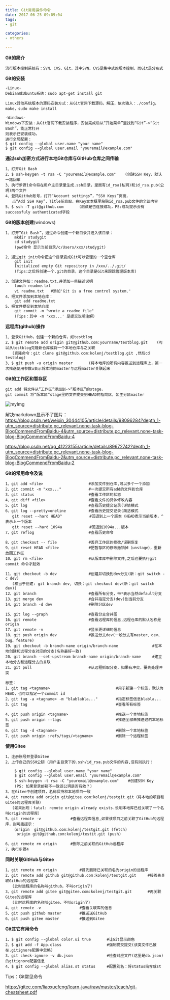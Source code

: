 ```yaml
---
title: Git常用操作命令
date: 2017-06-25 09:09:04
tags: 
- git

categories:
- others

---
```


**Git的简介**

    流行版本控制系统有：SVN、CVS、Git，其中SVN、CVS是集中式的版本控制，而Git是分布式
    
   
**Git的安装**

    -Linux-
    Debian或Ubuntu系统：sudo apt-get install git
    
    Linux其他系统版本的源码安装方式：从Git官网下载源码，解压，依次输入：./config，make，sudo make install
    
    -Windows-
    Windows下安装：从Git官网下载安装程序，安装完成后从“开始菜单”里找到“Git”->“Git Bash”，能正常打开
    则表示已安装成功。
    进行全局配置：
    $ git config --global user.name "your name"
    $ git config --global user.email "youremail@example.com"
    
    
**通过ssh加密方式进行本地Git仓库与GitHub仓库之间传输**

    1、打开Git Bash
    2、$ ssh-keygen -t rsa -C "youremail@example.com"    (创建SSH Key，默认一路回车
    3、执行步骤1命令将在用户主目录里生成.ssh目录，里面有id_rsa(私玥)和id_rsa.pub(公玥)两个文件
    4、登陆GitHub账号，打开“Account settings”，“SSH Keys”页面，
       点“Add SSH Key”，Title任意取，在Key文本框里粘贴id_rsa.pub文件的全部内容
    5、$ ssh -T git@github.com      （测试是否连接成功，PS:成功提示会有successfuly authenticated字段


    
**Git的版本创建**(windows)
    
    1、打开“Git Bash”，通过命令创建一个新目录并进入该目录：
        mkdir studygit
        cd studygit
        (pwd命令 显示当前目录/c/Users/xxx/studygit)
        
    2、通过git init命令把这个目录变成Git可以管理的一个空仓库
        git init
        Initialized empty Git repository in /xxx/../.git/
        (Tips:之后将创建一个.git的目录，这个目录是Git来跟踪管理版本库)
        
    3、创建文件如：readme.txt,并添加一些描述说明
        touch readme.txt
        vi readme.txt   #添加'Git is a free control system.'
    4、把文件添加到本地仓库：
        git add readme.txt
    5、把文件提交到本地仓库    
        git commit -m "wrote a readme file"
        (Tips：其中 -m 'xxx...' 是提交说明注解）
    
 
**远程库(github)操作**

    1、登录GitHub，创建一个新的仓库，如testblog
    2、$ git remote add origin git@github.com:yourname/testblog.git    (可以从testblog克隆新仓库或将一个本地仓库与之关联
       (克隆命令：git clone git@github.com:kolenj/testblog.git ,然后cd testblog)
    3、$ git push -u origin master       (将本地库的所有内容推送到远程库上，第一次推送使用参数u表示将本地的master与远程master关联起来


    
**Git的工作区和暂存区**

    git add 将文件从“工作区”添加到->“版本区”的stage，
    git commit 将“版本区”stage里的文件提交到HEAD的指向区，如主分区master

![myImg](http://q92hyc32h.bkt.clouddn.com/0.jpg)

解决markdown显示不了图片：
https://blog.csdn.net/weixin_30444105/article/details/98096284?depth_1-utm_source=distribute.pc_relevant.none-task-blog-BlogCommendFromBaidu-4&utm_source=distribute.pc_relevant.none-task-blog-BlogCommendFromBaidu-4

https://blog.csdn.net/qq_41223155/article/details/89672742?depth_1-utm_source=distribute.pc_relevant.none-task-blog-BlogCommendFromBaidu-2&utm_source=distribute.pc_relevant.none-task-blog-BlogCommendFromBaidu-2

**Git的常用命令及说**
    
    1、git add <file>                    #添加文件到仓库,可以多个一个添加
    2、git commit -m "xxx..."            #一次提交所有add的文件到仓库
    3、git status                        #查看工作区的状态
    4、git diff <file>                   #查看文件的具体修改内容
    5、git log                           #查看历史提交记录(详情模式
    6、git log --pretty=oneline          #查看历史提交记录(简洁模式
       git reset --hard HEAD^            #回退到上一个版本（HEAD表示当前版本，^表示上一个版本
       git reset --hard 1094a            #回退到1094a...版本
    7、git reflog                        #查看历史命令
    
    8、git checkout -- file              #丢弃工作区的修改/误删恢复
    9、git reset HEAD <file>             #把暂存区的修改撤销掉（unstage），重新放回工作区
    10、git rm <file>                    #从版本库中删除文件,之后也要执行git commit 命令才起效

    11、git checkout -b dev              #创建并切换到dev分支(新：git switch -c dev)
       (相当于创建: git branch dev, 切换：git checkout dev(新：git switch dev))
    12、git branch                       #查看所有分支，带*表示当然default分支
    13、git merge dev                    #合并指定分支(dev)到当前分支
    14、git branch -d dev                #删除分区dev

    15、git log --graph                  #查看分支合并图
    16、git remote                       #查看远程库的信息,远程仓库的默认名称是origin
    17、git remote -v                    #显示更详细的信息
    18、git push origin dev              #推送分支dev(一般分支有master、dev、bug、feature)
    19、git checkout -b branch-name origin/branch-name               #在本地创建和远程分支对应的分支(名称最好一致)
    20、git branch --set-upstream branch-name origin/branch-name     #建立本地分支和远程分支的关联
    21、git pull                         #从远程抓取分支，如果有冲突，要先处理冲突
    
    标签：
    1、git tag <tagname>                             #用于新建一个标签，默认为HEAD，也可以指定一个commit id
    2、git tag -a <tagname> -m "blablabla..."        #指定标签信息blabla...
    3、git tag                                       #查看所有标签
    
    4、git push origin <tagname>                     #推送一个本地标签
    5、git push origin --tags                        #推送全部未推送过的本地标签
    6、git tag -d <tagname>                          #删除一个本地标签
    7、git push origin :refs/tags/<tagname>          #删除一个远程标签
    
    
**使用Gitee**

    1、注册账号并登录Gitee
    2、上传自己的SSH公钥 (用户主目录下的.ssh/id_rsa.pub文件的内容,没有则执行：
    
        $ git config --global user.name "your name"
        $ git config --global user.email "youremail@example.com"
        $ ssh-keygen -t rsa -C "youremail@example.com"    #创建SSH Key
        (PS: 如果登录邮箱不一致该公玥是否有效？)
    3、在Gitee中创建项目，名称保持和本地项目一致
    4、git remote add origin git@gitee.com:kolenj/testgit.git（将本地的项目和Gitee的远程库关联）
       (如果出现：fatal: remote origin already exists.说明本地库已经关联了一个名叫origin的远程库）
    5、git remote -v             #查看远程库信息,如果该项目之前关联了GitHub的远程库，则可能提示：
       （origin	git@github.com:kolenj/testgit.git (fetch)
         origin	git@github.com:kolenj/testit.git (push)
         
    6、git remote rm origin      #删除之前关联的GitHub远程库
    7、执行步骤4
       

**同时关联GitHub与Gitee**

    1、git remote rm origin          #首先删除已关联的名为origin的远程库
    2、git remote add github git@github.com:kolenj/testgit.git     #接着先关联GitHub的远程库
       (此时远程库的名称叫github，不叫origin了）
    3、git remote add gitee git@gitee.com:kolenj/testgit.git       #再关联Gitee的远程库
       (此时远程库的名称叫gitee，不叫origin了）
    4、git remote -v                 #查看关联库的信息
    5、git push github master        #推送送GitHub
    6、git push gitee master         #推送到Gitee
    
    
    
**Git其它有用命令**
    
    1、$ git config --global color.ui true       #让Git显示颜色
    2、$ git add -f App.class                    #强制提交提交(该类文件已被在.gitignore配置中忽略)
    3、git check-ignore -v db.json               #检查对应文件(这里是db.json)的gitignore配置信息
    4、$ git config --global alias.st status     #配置别名：将status简写成st
    

Tips：Git常见命令

https://gitee.com/liaoxuefeng/learn-java/raw/master/teach/git-cheatsheet.pdf

    
